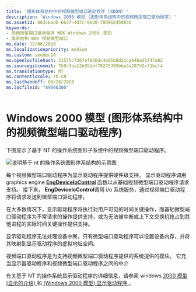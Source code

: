```yaml
---
title: '图形体系结构中的视频微型端口驱动程序 (XDDM) '
description: 'Windows 2000 模型 (图形体系结构中的视频微型端口驱动程序) '
ms.assetid: 663cbedb-6637-4d7c-86d0-70d962459856
keywords:
- 视频微型端口驱动程序 WDK Windows 2000，图形
- 体系结构 WDK 视频微型端口
ms.date: 12/06/2018
ms.localizationpriority: medium
ms.custom: seodec18
ms.openlocfilehash: 21575c736fef836dc4e6bb8d21ca646ad1f47a02
ms.sourcegitcommit: 7b9c3ba12b05bbf78275395bbe3a287d2c31bcf4
ms.translationtype: MT
ms.contentlocale: zh-CN
ms.lasthandoff: 08/28/2020
ms.locfileid: "89066300"
---
```

# <a name="video-miniport-driver-in-the-graphics-architecture-windows-2000-model"></a>Windows 2000 模型 (图形体系结构中的视频微型端口驱动程序) 

下图显示了基于 NT 的操作系统图形子系统中的视频微型端口驱动程序。

![说明基于 nt 的操作系统图形体系结构的示意图](images/2vidarch.png)

每个视频微型端口驱动程序为显示驱动程序提供硬件级支持。 显示驱动程序调用 graphics engine [**EngDeviceIoControl**](/windows/desktop/api/winddi/nf-winddi-engdeviceiocontrol) 函数以从基础视频微型端口驱动程序请求支持。 接下来， **EngDeviceIoControl**调用 i/o 系统服务，通过视频端口驱动程序将请求发送到微型端口驱动程序。

在大多数情况下，显示驱动程序将执行对用户可见的时间关键操作，而基础微型端口驱动程序为不常请求的操作提供支持，或为无法被中断或上下文交换机抢占到其他进程的实际时间关键操作提供支持。

显示驱动程序无法处理设备中断，只有微型端口驱动程序可以设置设备内存，并将其映射到显示驱动程序的虚拟地址空间。

视频端口驱动程序是为支持视频微型端口驱动程序提供的系统提供的模块。 它充当显示器驱动程序和视频微型端口驱动程序之间的中介

有关基于 NT 的操作系统显示驱动程序的详细信息，请参阅 windows [2000 模型 (显示的介绍) ](introduction-to-display--windows-2000-model-.md) 和 [ (Windows 2000 模型) 显示驱动程序 ](display-drivers--windows-2000-model-.md)。

 

